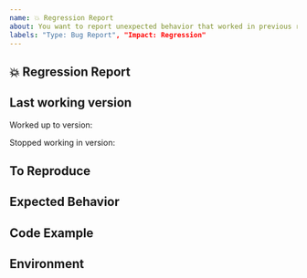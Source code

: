 ```yaml
---
name: 💥 Regression Report
about: You want to report unexpected behavior that worked in previous releases.
labels: "Type: Bug Report", "Impact: Regression"
---
```


## 💥 Regression Report
<!--
  A clear and concise description of what the regression is.
-->

## Last working version

Worked up to version:

Stopped working in version:

## To Reproduce

<!--
  Steps to reproduce the behavior.
-->

## Expected Behavior

<!--
  A clear and concise description of what you expected to happen.
-->

## Code Example
<!--
  Please provide a link to a repository on GitHub, or
  provide a minimal code example that reproduces the problem.

  Issues without a reproduction link are likely to stall.
-->

## Environment
<!--
  Describe the environment and provide any configuration you've used to run Warehouse.
-->
